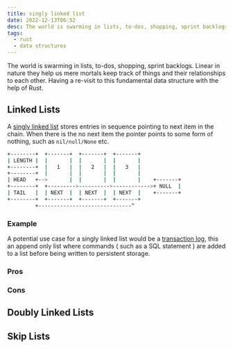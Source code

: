 ```yaml
---
title: singly linked list
date: 2022-12-13T06:52
desc: The world is swarming in lists, to-dos, shopping, sprint backlogs. Linear in nature they help us mere mortals keep track of things and their relationships to each other. Having a re-visit to this fundamental data structure with the help of Rust.
tags:
  - rust
  - data structures
---
```

The world is swarming in lists, to-dos, shopping, sprint backlogs. Linear in nature they help us mere mortals keep track of things and their relationships to each other. Having a re-visit to this fundamental data structure with the help of Rust.  

## Linked Lists

A [singly linked list](https://en.wikipedia.org/wiki/Linked_list#Singly_linked_list) stores entries in sequence pointing to next item in the chain. When there is the no next item the pointer points to some form of nothing, such as `nil/null/None` etc.

```bash
+--------+  +-------+  +-------+  +-------+
| LENGTH |  |       |  |       |  |       |
+--------+  |   1   |  |   2   |  |   3   |
+--------+  |       |  |       |  |       |
| HEAD   +-->       |  |       |  |       |    +-------+
+--------+  +--------->---------->------------>+ NULL  |
| TAIL   |  | NEXT  |  | NEXT  |  | NEXT  |    +-------+
+--------+  +-------+  +-------+  +-------+
         +------------------------------^

```

### Example
A potential use case for a singly linked list would be a [transaction log](https://en.wikipedia.org/wiki/Transaction_log), this an append only list where commands ( such as a SQL statement ) are added to a list before being written to persistent storage. 

### Pros

### Cons 

## Doubly Linked Lists


## Skip Lists
